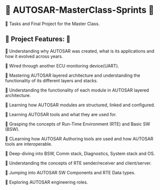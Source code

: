 # :star2: AUTOSAR-MasterClass-Sprints :star2: 
:star2: Tasks and Final Project for the Master Class.

## :star2: Project Features: :star2: 
:star2: Understanding why AUTOSAR was created, what is its applications and how it evolved across years.

:star2: Wired through another ECU monitoring device(UART).
    
:star2: Mastering AUTOSAR layered architecture and understanding the functionality of its different layers and stacks.

:star2: Understanding the functionality of each module in AUTOSAR layered architecture.

:star2: Learning how AUTOSAR modules are structured, linked and configured.

:star2: Learning AUTOSAR tools and what they are used for.

:star2: Grasping the concepts of Run-Time Environment (RTE) and Basic SW (BSW).

:star2: CLearning how AUTOSAR Authoring tools are used and how AUTOSAR tools are interoperable.

:star2: Deep-diving into BSW, Comm stack, Diagnostics, System stack and OS.

:star2: Understanding the concepts of RTE sender/receiver and client/server.

:star2: Jumping into AUTOSAR SW Components and RTE Data types.

:star2: Exploring AUTOSAR engineering roles.
